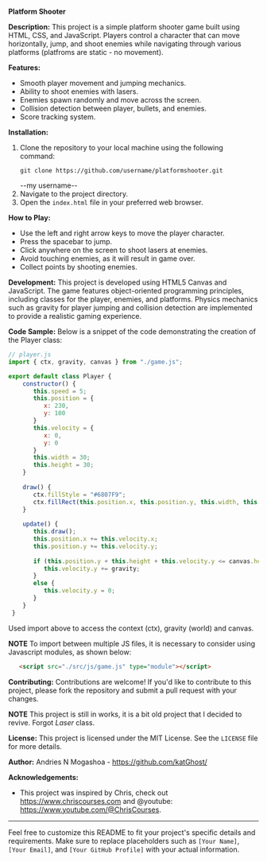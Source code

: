 **Platform Shooter**

**Description:**
This project is a simple platform shooter game built using HTML, CSS, and JavaScript. Players control a character that can move horizontally, jump, and shoot enemies while navigating through various platforms (platfroms are static - no movement).

**Features:**
- Smooth player movement and jumping mechanics.
- Ability to shoot enemies with lasers.
- Enemies spawn randomly and move across the screen.
- Collision detection between player, bullets, and enemies.
- Score tracking system.

**Installation:**
1. Clone the repository to your local machine using the following command:
   ```
   git clone https://github.com/username/platformshooter.git
   ```
   --my username--
2. Navigate to the project directory.
3. Open the `index.html` file in your preferred web browser.

**How to Play:**
- Use the left and right arrow keys to move the player character.
- Press the spacebar to jump.
- Click anywhere on the screen to shoot lasers at enemies.
- Avoid touching enemies, as it will result in game over.
- Collect points by shooting enemies.

**Development:**
This project is developed using HTML5 Canvas and JavaScript. The game features object-oriented programming principles, including classes for the player, enemies, and platforms. Physics mechanics such as gravity for player jumping and collision detection are implemented to provide a realistic gaming experience.

**Code Sample:**
Below is a snippet of the code demonstrating the creation of the Player class:

```javascript
// player.js
import { ctx, gravity, canvas } from "./game.js";

export default class Player {
    constructor() {
       this.speed = 5;
       this.position = {
          x: 230,
          y: 100
       }
       this.velocity = {
          x: 0,
          y: 0
       }
       this.width = 30;
       this.height = 30;
    }
    
    draw() {
       ctx.fillStyle = "#6807F9";
       ctx.fillRect(this.position.x, this.position.y, this.width, this.height);
    }
 
    update() {
       this.draw();
       this.position.x += this.velocity.x;
       this.position.y += this.velocity.y;
 
       if (this.position.y + this.height + this.velocity.y <= canvas.height) {
          this.velocity.y += gravity;
       }
       else {
          this.velocity.y = 0;
       }
    }
 }
```
Used import above to access the context (ctx), gravity (world) and canvas.

**NOTE** To import between multiple JS files, it is necessary to consider using Javascript modules, as shown below:
```html
   <script src="./src/js/game.js" type="module"></script>
```

**Contributing:**
Contributions are welcome! If you'd like to contribute to this project, please fork the repository and submit a pull request with your changes.

**NOTE**
This project is still in works, it is a bit old project that I decided to revive.
Forgot _Laser_ class.

**License:**
This project is licensed under the MIT License. See the `LICENSE` file for more details.

**Author:**
Andries N Mogashoa - https://github.com/katGhost/

**Acknowledgements:**
- This project was inspired by Chris, check out https://www.chriscourses.com and @youtube: https://www.youtube.com/@ChrisCourses.

---

Feel free to customize this README to fit your project's specific details and requirements. Make sure to replace placeholders such as `[Your Name]`, `[Your Email]`, and `[Your GitHub Profile]` with your actual information.

